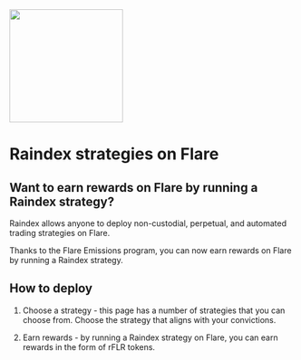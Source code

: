 <img style="width:200px;" src="/_images/Flare_dark_bg.png" />

# Raindex strategies on Flare

## Want to earn rewards on Flare by running a Raindex strategy?

Raindex allows anyone to deploy non-custodial, perpetual, and automated trading strategies on Flare.

Thanks to the Flare Emissions program, you can now earn rewards on Flare by running a Raindex strategy.

## How to deploy

1. Choose a strategy - this page has a number of strategies that you can choose from. Choose the strategy that aligns with your convictions.

2. Earn rewards - by running a Raindex strategy on Flare, you can earn rewards in the form of rFLR tokens.
